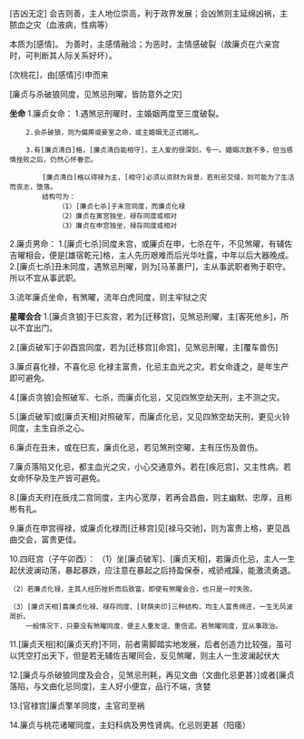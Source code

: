[吉凶无定]
    会吉则善，主人地位崇高，利于政界发展；会凶煞则主延绵凶祸，主脓血之灾（血液病，性病等）

本质为[感情]。
    为善时，主感情融洽；为恶时，主情感破裂（故廉贞在六亲宫时，可判断其人际关系好坏）。

[次桃花]，由[感情]引申而来

[廉贞与杀破狼同度，见煞忌刑曜，皆防意外之灾]

**坐命**
1.廉贞女命：
    1.遇煞忌刑曜时，主婚姻两度至三度破裂。

        2.会杀破狼，则为偏房或妾室之命，或主婚姻无正式婚礼。

        3.有[廉贞清白]格，[廉贞清白能相守]，主人爱的很深刻，专一。婚姻次数不多，但当感情挫败之后，仍然心怀眷恋。
        
            [廉贞清白]格以得禄为主，[相守]必须以资财为背景，若刑忌交侵，则可能为了生活而丧志，堕落。
            结构可为：
                （1）[廉贞七杀]于未宫同度，而廉贞化禄
                （2）廉贞在寅宫独坐，禄存同度或相对
                （3）廉贞在申宫独坐，禄存同度或相对


2.廉贞男命：
    1.[廉贞七杀]同度未宫，或廉贞在申，七杀在午，不见煞曜，有辅佐吉曜相会，便是[雄宿乾元]格，主人先历艰难而后光华吐露，中年以后大器晚成。
    2.[廉贞七杀]丑未同度，遇煞忌刑曜，则为[马革裹尸]，主从事武职者殉于职守。所以不宜从事武职。

3.流年廉贞坐命，有煞曜，流年白虎同度，则主牢狱之灾


**星曜会合**
1.[廉贞贪狼]于巳亥宫，若为[迁移宫]，见煞忌刑曜，主[客死他乡]，所以不宜出门。

2.[廉贞破军]于卯酉宫同度，若为[迁移宫][命宫]，见煞忌刑曜，主[覆车兽伤]

3.廉贞喜化禄，不喜化忌
    化禄主富贵，化忌主血光之灾。若女命逢之，是年生产即可避免。

4.[廉贞贪狼]会照破军、七杀，而廉贞化忌，又见四煞空劫天刑，主不测之灾。

5.[廉贞破军]或[廉贞天相]对照破军，而廉贞化忌，又见四煞空劫天刑，更见火铃同度，主生自杀之心。

6.廉贞在丑未，或在巳亥，廉贞化忌，若见煞刑空曜，主有压伤及兽伤。

7.廉贞落陷又化忌，都主血光之灾，小心交通意外。若在[疾厄宫]，又主性病。若女命怀孕及生产皆可避免。

8.[廉贞天府]在辰戌二宫同度，主内心宽厚，若再会昌曲，则主幽默、忠厚，且彬彬有礼。

9.廉贞在申宫得禄，或廉贞化禄而[迁移宫]见[禄马交驰]，则为富贵上格，更见昌曲交会，富贵更佳。

10.四旺宫（子午卯酉）：
    （1）坐[廉贞破军]、[廉贞天相]，若廉贞化忌，主人一生起伏波澜动荡，暴起暴跌，应注意在暴起之后持盈保泰，戒骄戒躁，能激流勇退。
    
    （2）若廉贞化禄，主其人经历挫折而后致富，即使有煞曜会合，也只是一时失败。

    （3）[廉贞天相]喜廉贞化禄、禄存同度、[财荫夹印]三种结构，均主人富贵绵还，一生无风波周折。
        一般情况下，只要没有煞曜同度，便主人重友谊、重信诺。若煞曜同度，宜从事政治。
    
11.[廉贞天相]和[廉贞天府]不同，前者需脚踏实地发展，后者创造力比较强，虽可以凭空打出天下，但是若无辅佐吉曜同会，反见煞曜，则主人一生波澜起伏大

12.[廉贞与杀破狼同度及会合，见煞忌刑耗，再见文曲（文曲化忌更甚）]或者[廉贞落陷，与文曲化忌同度]，主人好小便宜，品行不端，贪婪

13.[官禄宫]廉贞擎羊同度，主官司至祸

14.廉贞与桃花诸曜同度，主妇科病及男性肾病。化忌则更甚（阳痿）